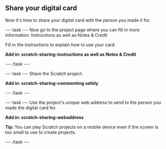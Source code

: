 ## Share your digital card
Now it's time to share your digital card with the person you made it for. 

--- task ---
Now go to the project page where you can fill in more information: Instructions as well as Notes & Credit

Fill in the instructions to explain how to use your card.

**Add in: scratch-sharing-instructions as well as Notes & Credit**

--- /task ---

--- task ---
Share the Scratch project.
 
**Add in: scratch-sharing-commenting safely**

--- /task ---

--- task ---
Use the project's unique web address to send to the person you made the digital card for.

**Add in: scratch-sharing-webaddress**

**Tip:** You can play Scratch projects on a mobile device even if the screen is too small to use to create projects. 

--- /task ---

